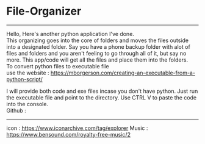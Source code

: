 # File-Organizer
--------------------------------------------------------------
Hello, Here's another python application I've done.  
This organizing goes into the core of folders and moves the files outside into a designated folder. 
Say you have a phone backup folder with alot of files and folders and you aren't feeling to go through all of it, but say no more. 
This app/code will get all the files and place them into the folders.   
To convert python files to executable file  
use the website :   https://mborgerson.com/creating-an-executable-from-a-python-script/  

I will provide both code and exe files incase you don't have python. 
Just run the executable file and point to the directory. 
Use CTRL V to paste the code into the console.  
Github :  

------------------------------------------------------------ 
icon : https://www.iconarchive.com/tag/explorer 
Music : https://www.bensound.com/royalty-free-music/2

